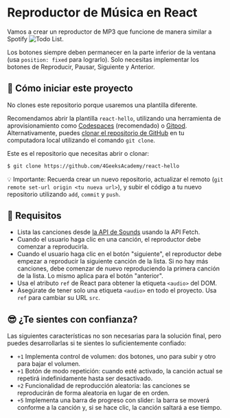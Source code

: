 <!--hide-->
# Reproductor de Música en React
<!--endhide-->

Vamos a crear un reproductor de MP3 que funcione de manera similar a Spotify ![Todo List](https://github.com/breatheco-de/exercise-music-player-react/blob/master/preview.gif?raw=true).

Los botones siempre deben permanecer en la parte inferior de la ventana (usa `position: fixed` para lograrlo). Solo necesitas implementar los botones de Reproducir, Pausar, Siguiente y Anterior.

<onlyfor saas="false" withBanner="false">
  
## 🌱 Cómo iniciar este proyecto

No clones este repositorio porque usaremos una plantilla diferente.  

Recomendamos abrir la plantilla `react-hello`, utilizando una herramienta de aprovisionamiento como [Codespaces](https://4geeks.com/lesson/what-is-github-codespaces) (recomendado) o [Gitpod](https://4geeks.com/lesson/how-to-use-gitpod). Alternativamente, puedes [clonar el repositorio de GitHub](https://4geeks.com/how-to/github-clone-repository) en tu computadora local utilizando el comando `git clone`.  

Este es el repositorio que necesitas abrir o clonar:  

```sh
$ git clone https://github.com/4GeeksAcademy/react-hello
```

💡 Importante: Recuerda crear un nuevo repositorio, actualizar el remoto (`git remote set-url origin <tu nueva url>`), y subir el código a tu nuevo repositorio utilizando `add`, `commit` y `push`.


</onlyfor>

## 📝 Requisitos

- Lista las canciones desde [la API de Sounds](https://playground.4geeks.com/sound/docs) usando la API Fetch.
- Cuando el usuario haga clic en una canción, el reproductor debe comenzar a reproducirla.
- Cuando el usuario haga clic en el botón "siguiente", el reproductor debe empezar a reproducir la siguiente canción de la lista. Si no hay más canciones, debe comenzar de nuevo reproduciendo la primera canción de la lista. Lo mismo aplica para el botón "anterior".
- Usa el atributo `ref` de React para obtener la etiqueta `<audio>` del DOM.
- Asegúrate de tener solo una etiqueta `<audio>` en todo el proyecto. Usa `ref` para cambiar su URL `src`.

## 😎 ¿Te sientes con confianza?

Las siguientes características no son necesarias para la solución final, pero puedes desarrollarlas si te sientes lo suficientemente confiado:

- `+1` Implementa control de volumen: dos botones, uno para subir y otro para bajar el volumen.
- `+1` Botón de modo repetición: cuando esté activado, la canción actual se repetirá indefinidamente hasta ser desactivado.
- `+2` Funcionalidad de reproducción aleatoria: las canciones se reproducirán de forma aleatoria en lugar de en orden.
- `+5` Implementa una barra de progreso con slider: la barra se moverá conforme a la canción y, si se hace clic, la canción saltará a ese tiempo.
